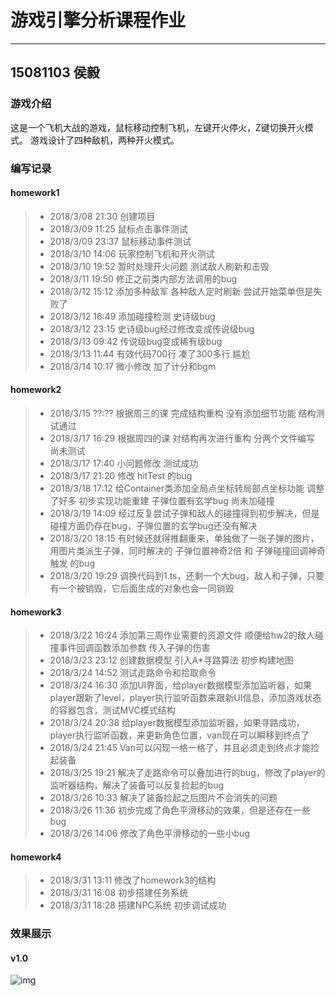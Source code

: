 # 游戏引擎分析课程作业
------
## 15081103 侯毅

### 游戏介绍
这是一个飞机大战的游戏，鼠标移动控制飞机，左键开火停火，Z键切换开火模式。
游戏设计了四种敌机，两种开火模式。

### 编写记录
#### homework1
>* 2018/3/08 21:30 创建项目
>* 2018/3/09 11:25 鼠标点击事件测试
>* 2018/3/09 23:37 鼠标移动事件测试
>* 2018/3/10 14:06 玩家控制飞机和开火测试
>* 2018/3/10 19:52 暂时处理开火问题 测试敌人刷新和击毁
>* 2018/3/11 19:50 修正之前类内部方法调用的bug
>* 2018/3/12 15:12 添加多种敌军 各种敌人定时刷新 尝试开始菜单但是失败了
>* 2018/3/12 16:49 添加碰撞检测 史诗级bug
>* 2018/3/12 23:15 史诗级bug经过修改变成传说级bug
>* 2018/3/13 09:42 传说级bug变成稀有级bug
>* 2018/3/13 11:44 有效代码700行 凑了300多行 尴尬
>* 2018/3/14 10:17 微小修改 加了计分和bgm
#### homework2
>* 2018/3/15 ??:?? 根据周三的课 完成结构重构 没有添加细节功能 结构测试通过
>* 2018/3/17 16:29 根据周四的课 对结构再次进行重构 分两个文件编写 尚未测试
>* 2018/3/17 17:40 小问题修改 测试成功
>* 2018/3/17 21:20 修改 hitTest 的bug
>* 2018/3/18 17:12 给Container类添加全局点坐标转局部点坐标功能 调整了好多 初步实现功能重建 子弹位置有玄学bug 尚未加碰撞
>* 2018/3/19 14:09 经过反复尝试子弹和敌人的碰撞得到初步解决，但是碰撞方面仍存在bug，子弹位置的玄学bug还没有解决
>* 2018/3/20 18:15 有时候还就得推翻重来，单独做了一张子弹的图片，用图片类派生子弹，同时解决的 子弹位置神奇2倍 和 子弹碰撞回调神奇触发 的bug
>* 2018/3/20 19:29 调换代码到1.ts，还剩一个大bug，敌人和子弹，只要有一个被销毁，它后面生成的对象也会一同销毁
#### homework3
>* 2018/3/22 16:24 添加第三周作业需要的资源文件 顺便给hw2的敌人碰撞事件回调函数添加参数 传入子弹的伤害
>* 2018/3/23 23:12 创建数据模型 引入A*寻路算法 初步构建地图
>* 2018/3/24 14:52 测试走路命令和拾取命令
>* 2018/3/24 16:30 添加UI界面，给player数据模型添加监听器，如果player跟新了level，player执行监听函数来跟新UI信息，添加游戏状态的容器包含，测试MVC模式结构
>* 2018/3/24 20:38 给player数据模型添加监听器，如果寻路成功，player执行监听函数，来更新角色位置，van现在可以瞬移到终点了
>* 2018/3/24 21:45 Van可以闪现一格一格了，并且必须走到终点才能捡起装备
>* 2018/3/25 19:21 解决了走路命令可以叠加进行的bug，修改了player的监听器结构，解决了装备可以反复捡起的bug
>* 2018/3/26 10:33 解决了装备捡起之后图片不会消失的问题
>* 2018/3/26 11:36 初步完成了角色平滑移动的效果，但是还存在一些bug
>* 2018/3/26 14:06 修改了角色平滑移动的一些小bug
#### homework4
>* 2018/3/31 13:11 修改了homework3的结构
>* 2018/3/31 16:08 初步搭建任务系统
>* 2018/3/31 18:28 搭建NPC系统 初步调试成功

### 效果展示
#### v1.0
![img](http://xxhouyi.cn/Engine/img/img3_1.png)
